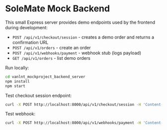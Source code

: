 # SoleMate Mock Backend

This small Express server provides demo endpoints used by the frontend during development:

- `POST /api/v1/checkout/session` - creates a demo order and returns a confirmation URL
- `POST /api/v1/orders` - create an order
- `POST /api/v1/webhooks/payment` - webhook stub (logs payload)
- `GET /api/v1/orders` - list demo orders

Run locally:

```bash
cd vanlnt_mockproject_backend_server
npm install
npm start
```

Test checkout session endpoint:

```bash
curl -X POST http://localhost:8000/api/v1/checkout/session -H 'Content-Type: application/json' -d '{"items": [{"sku":"p1-s2","quantity":1,"price":99}], "shipping": {"name":"Test","address":"1 Main St"}}'
```

Test webhook:

```bash
curl -X POST http://localhost:8000/api/v1/webhooks/payment -H 'Content-Type: application/json' -d '{"type":"payment_intent.succeeded"}'
```
